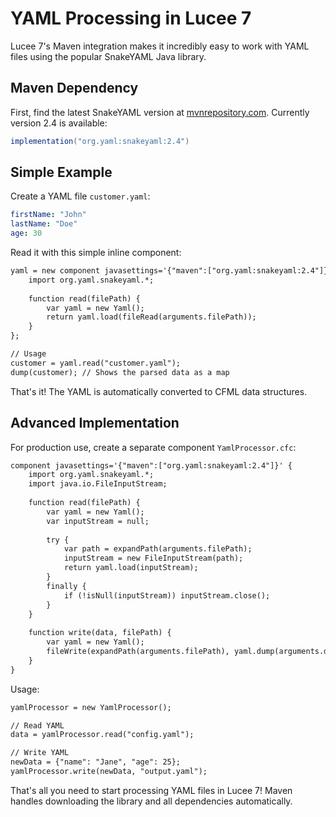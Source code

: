 <!--
{
  "title": "YAML Processing in Lucee 7",
  "id": "yaml-processing-lucee7",
  "categories": ["java", "maven", "data-processing"],
  "since": "7.0",
  "description": "Simple recipe for processing YAML files in Lucee 7 using Maven integration and SnakeYAML",
  "keywords": [
    "YAML",
    "SnakeYAML",
    "Maven",
    "Java Integration"
  ]
}
-->

# YAML Processing in Lucee 7

Lucee 7's Maven integration makes it incredibly easy to work with YAML files using the popular SnakeYAML Java library.

## Maven Dependency

First, find the latest SnakeYAML version at [mvnrepository.com](https://mvnrepository.com/artifact/org.yaml/snakeyaml). Currently version 2.4 is available:

```gradle
implementation("org.yaml:snakeyaml:2.4")
```

## Simple Example

Create a YAML file `customer.yaml`:
```yaml
firstName: "John"
lastName: "Doe"
age: 30
```

Read it with this simple inline component:

```cfml
yaml = new component javasettings='{"maven":["org.yaml:snakeyaml:2.4"]}' {
    import org.yaml.snakeyaml.*;
    
    function read(filePath) {
        var yaml = new Yaml();
        return yaml.load(fileRead(arguments.filePath));
    }
};

// Usage
customer = yaml.read("customer.yaml");
dump(customer); // Shows the parsed data as a map
```

That's it! The YAML is automatically converted to CFML data structures.

## Advanced Implementation

For production use, create a separate component `YamlProcessor.cfc`:

```cfml
component javasettings='{"maven":["org.yaml:snakeyaml:2.4"]}' {
    import org.yaml.snakeyaml.*;
    import java.io.FileInputStream;
    
    function read(filePath) {
        var yaml = new Yaml();
        var inputStream = null;
        
        try {
            var path = expandPath(arguments.filePath);
            inputStream = new FileInputStream(path);
            return yaml.load(inputStream);
        }
        finally {
            if (!isNull(inputStream)) inputStream.close();
        }
    }
    
    function write(data, filePath) {
        var yaml = new Yaml();
        fileWrite(expandPath(arguments.filePath), yaml.dump(arguments.data));
    }
}
```

Usage:
```cfml
yamlProcessor = new YamlProcessor();

// Read YAML
data = yamlProcessor.read("config.yaml");

// Write YAML
newData = {"name": "Jane", "age": 25};
yamlProcessor.write(newData, "output.yaml");
```

That's all you need to start processing YAML files in Lucee 7! Maven handles downloading the library and all dependencies automatically.